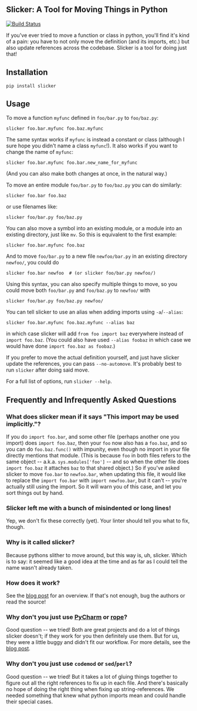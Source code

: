 Slicker: A Tool for Moving Things in Python
-------------------------------------------

[![Build Status](https://travis-ci.org/Khan/slicker.svg?branch=master)](https://travis-ci.org/Khan/slicker)

If you've ever tried to move a function or class in python, you'll find it's
kind of a pain: you have to not only move the definition (and its imports,
etc.) but also update references across the codebase.  Slicker is a tool for
doing just that!

## Installation

`pip install slicker`

## Usage

To move a function `myfunc` defined in `foo/bar.py` to `foo/baz.py`:
```
slicker foo.bar.myfunc foo.baz.myfunc
```

The same syntax works if `myfunc` is instead a constant or class (although I
sure hope you didn't name a class `myfunc`!).  It also works if you want to
change the name of `myfunc`:
```
slicker foo.bar.myfunc foo.bar.new_name_for_myfunc
```
(And you can also make both changes at once, in the natural way.)

To move an entire module `foo/bar.py` to `foo/baz.py` you can do similarly:
```
slicker foo.bar foo.baz
```
or use filenames like:
```
slicker foo/bar.py foo/baz.py
```

You can also move a symbol into an existing module, or a module into an
existing directory, just like `mv`.  So this is equivalent to the first
example:
```
slicker foo.bar.myfunc foo.baz
```
And to move `foo/bar.py` to a new file `newfoo/bar.py` in an existing directory
`newfoo/`, you could do
```
slicker foo.bar newfoo  # (or slicker foo/bar.py newfoo/)
```
Using this syntax, you can also specify multiple things to move, so you could
move both `foo/bar.py` and `foo/baz.py` to `newfoo/` with
```
slicker foo/bar.py foo/baz.py newfoo/
```

You can tell slicker to use an alias when adding imports using `-a`/`--alias`:
```
slicker foo.bar.myfunc foo.baz.myfunc --alias baz
```
in which case slicker will add `from foo import baz` everywhere instead of
`import foo.baz`.  (You could also have used `--alias foobaz` in which case
we would have done `import foo.baz as foobaz`.)

If you prefer to move the actual definition yourself, and just have slicker
update the references, you can pass `--no-automove`.  It's probably best to run
`slicker` after doing said move.

For a full list of options, run `slicker --help`.


## Frequently and Infrequently Asked Questions

### What does slicker mean if it says "This import may be used implicitly."?

If you do `import foo.bar`, and some other file (perhaps another one you
import) does `import foo.baz`, then your `foo` now also has a `foo.baz`, and so
you can do `foo.baz.func()` with impunity, even though no import in your file
directly mentions that module.  (This is because `foo` in both files refers to
the same object -- a.k.a.  `sys.modules['foo']` -- and so when the other file
does `import foo.baz` it attaches `baz` to that shared object.)  So if you've
asked slicker to move `foo.bar` to `newfoo.bar`, when updating this file, it
would like to replace the `import foo.bar` with `import newfoo.bar`, but it
can't -- you're actually still using the import.  So it will warn you of this
case, and let you sort things out by hand.

### Slicker left me with a bunch of misindented or long lines!

Yep, we don't fix these correctly (yet).  Your linter should tell you what to
fix, though.

### Why is it called slicker?

Because pythons slither to move around, but this way is, uh, slicker.  Which is
to say: it seemed like a good idea at the time and as far as I could tell the
name wasn't already taken.

### How does it work?

See the [blog post](http://engineering.khanacademy.org/posts/slicker.htm) for
an overview.  If that's not enough, bug the authors or read the source!

### Why don't you just use [PyCharm](https://www.jetbrains.com/pycharm/) or [rope](https://github.com/python-rope/rope)?

Good question -- we tried!  Both are great projects and do a lot of things
slicker doesn't; if they work for you then definitely use them.  But for us,
they were a little buggy and didn't fit our workflow.  For more details, see
the [blog post](http://engineering.khanacademy.org/posts/slicker.htm).

### Why don't you just use `codemod` or `sed`/`perl`?

Good question -- we tried!  But it takes a lot of gluing things together to
figure out all the right references to fix up in each file.  And there's
basically no hope of doing the right thing when fixing up string-references.
We needed something that knew what python imports mean and could handle their
special cases.
